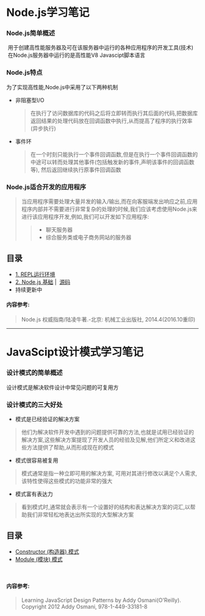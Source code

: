 # Node.js学习笔记

### Node.js简单概述
  用于创建高性能服务器及可在该服务器中运行的各种应用程序的开发工具(技术)
  在Node.js服务器中运行的是高性能V8 Javascipt脚本语言

### Node.js特点
 为了实现高性能,Node.js中采用了以下两种机制
 - 非阻塞型I/O
    >在执行了访问数据库的代码之后将立即转而执行其后面的代码,把数据库返回结果的处理代码放在回调函数中执行,从而提高了程序的执行效率(异步执行)
 - 事件环
    >在一个时刻只能执行一个事件回调函数,但是在执行一个事件回调函数的中途可以转而处理其他事件(包括触发新的事件,声明该事件的回调函数等),
 然后返回继续执行原事件回调函数

### Node.js适合开发的应用程序
>当应用程序需要处理大量并发的输入/输出,而在向客服端发出响应之前,应用程序内部并不需要进行非常复杂的处理的时候,我们应该考虑使用Node.js来进行该应用程序开发,例如,我们可以开发如下应用程序:
>> - 聊天服务器
>> - 综合服务类或电子商务网站的服务器

## 目录
- [1. REPL运行环境](./Nodejs/1.%20REPL) 
- [2. Node.js 基础](./Nodejs/2.%20Node.js) |  [源码](./Nodejs/2.%20Node.js/code/)
- 持续更新中

#### 内容参考: 
> Node.js 权威指南/陆凌牛著.-北京: 机械工业出版社, 2014.4(2016.10重印)
---------------------------------------------------------------------------
# JavaScipt设计模式学习笔记

### 设计模式的简单概述
 设计模式是解决软件设计中常见问题的可复用方
 
### 设计模式的三大好处
 - 模式是已经验证的解决方案
 > 他们为解决软件开发中遇到的问题提供可靠的方法,也就是试用已经验证的解决方案,这些解决方案提现了开发人员的经验及见解,他们所定义和改进这些方法提供了帮助,从而形成现在的模式
 - 模式很容易被复用
 > 模式通常是指一种立即可用的解决方案, 可用对其进行修改以满足个人需求, 该特性使得这些模式的功能非常的强大
 - 模式富有表达力
 > 看到模式时,通常就会表示有一个设置好的结构和表达解决方案的词汇,以帮助我们非常轻松地表达出所实现的大型解决方案
 
 ## 目录
- [Constructor (构造器) 模式](./Design%20patterns/Constructor)
- [Module (模块) 模式](./Design%20patterns/Module)  
  
  
#### 内容参考: 
> Learning JavaScript Design Patterns by Addy Osmani(O'Reilly). Copyright 2012 Addy Osmani, 978-1-449-33181-8

